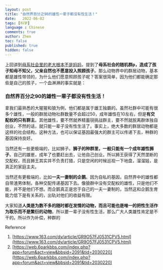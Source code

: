 ```yaml
---
layout: post
title: "自然界百分之90的雄性一辈子都没有性生活！"
date:   2022-06-02
tags: [科学]
language : Chinese
comments: true
author: Zhen
toc: false
published: true
hidden: false
---
```

上回讲到[母系社会里的老大根本不是妈妈](/母系社会里的老大根本不是妈妈)，提到了**母系社会的随机群p，造成了孩子知母不知父，父亲自然也不愿意投入照顾孩子**。那么动物界中的群居动物，基本都是雄性带领的，为什么他们愿意照顾孩子呢？答案很简单，因为他们都能确定那些是自己的孩子，一个血淋淋的事实就是：

### 自然界百分之90的雄性一辈子都没有性生活！

拿我们最熟悉的大猩猩和狼为例，他们都是属于雄王独霸的。虽然社群中可能有很多个雄性，一般的群居动物社群数量不会超过50，成年雄性在10左右，但是**有交配权的只有群主**。其他雄性，要不然就养精蓄锐挑战群主，要不然就脱离群体独自创业，不然的话，就只能一辈子没有性生活了。事实上，绝大多数的群居动物都是这样的社会结构，这种方法，也可以保证基因最强大的群主可以传递下去，种群的基因保持良好。

当然还有一些更极端的，比如狮子。**狮子的种群里，一般只能有一个成年雄性狮子**。自己的雄崽，成年了也要赶出去，让他自己创业。所以狮王获得了天然垄断的交配权，而且狮王其实并不负责打猎，只是空闲的时候巡视一下地盘，溜溜娃，是真正的家庭主夫。

当然还有更极端的，比如**一夫一妻制的企鹅**。因为自私的基因，自然界中的雄性都自带渣男体制，各种交配传递基因下去。像狼群中没有交配权的雄性，只是他们不能，并不是他们不想。而企鹅真正是忠于自己的一夫一妻制的，当然这和企鹅生育能力低下是有关系的，出轨对他们的收益有限。

大家知道**人类是为数不多的随时都在发情的动物，而且可能也是唯一的把性生活作为取乐而不是繁衍的动物**。所以要一辈子没有性生活，那么广大人类雄性肯定是不干的。所以作为补偿，种群的


Reference
 1. [https://www.163.com/dy/article/GR9O57FJ0531CPV5.html](https://www.163.com/dy/article/GR9O57FJ0531CPV5.html)
 2. [https://web.6parkbbs.com/index.php?app=forum&act=view&bbsid=2091&tid=2030220](https://web.6parkbbs.com/index.php?app=forum&act=view&bbsid=2091&tid=2030220)

<!--stackedit_data:
eyJoaXN0b3J5IjpbNDg5NjM1MzYzLC0yMDk3ODgxOTU2LDEzNz
g3ODM4NTksMTE1OTY1NDU1NywtMTY5MjM0NDI4MCwtMjAzMTcw
MTU5M119
-->